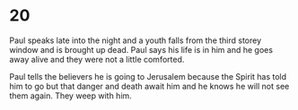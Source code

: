 # 20

Paul speaks late into the night and a youth falls from the third storey window and is brought up dead. Paul says his life is in him and he goes away alive and they were not a little comforted.

Paul tells the believers he is going to Jerusalem because the Spirit has told him to go but that danger and death await him and he knows he will not see them again. They weep with him.